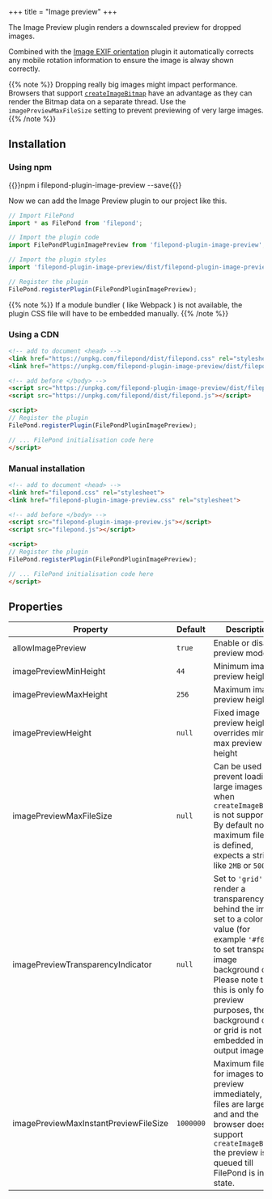 +++
title = "Image preview"
+++

The Image Preview plugin renders a downscaled preview for dropped images.

Combined with the [Image EXIF orientation](../image-exif-orientation) plugin it automatically corrects any mobile rotation information to ensure the image is alway shown correctly.

{{% note %}}
Dropping really big images might impact performance. Browsers that support [`createImageBitmap`](https://developer.mozilla.org/en-US/docs/Web/API/WindowOrWorkerGlobalScope/createImageBitmap) have an advantage as they can render the Bitmap data on a separate thread. Use the `imagePreviewMaxFileSize` setting to prevent previewing of very large images.
{{% /note %}}

## Installation

### Using npm

{{<cmd>}}npm i filepond-plugin-image-preview --save{{</cmd>}}

Now we can add the Image Preview plugin to our project like this.

```js
// Import FilePond
import * as FilePond from 'filepond';

// Import the plugin code
import FilePondPluginImagePreview from 'filepond-plugin-image-preview';

// Import the plugin styles
import 'filepond-plugin-image-preview/dist/filepond-plugin-image-preview.css';

// Register the plugin
FilePond.registerPlugin(FilePondPluginImagePreview);
```

{{% note %}}
If a module bundler ( like Webpack ) is not available, the plugin CSS file will have to be embedded manually.
{{% /note %}}


### Using a CDN

```html
<!-- add to document <head> -->
<link href="https://unpkg.com/filepond/dist/filepond.css" rel="stylesheet">
<link href="https://unpkg.com/filepond-plugin-image-preview/dist/filepond-plugin-image-preview.css" rel="stylesheet">

<!-- add before </body> -->
<script src="https://unpkg.com/filepond-plugin-image-preview/dist/filepond-plugin-image-preview.js"></script>
<script src="https://unpkg.com/filepond/dist/filepond.js"></script>

<script>
// Register the plugin
FilePond.registerPlugin(FilePondPluginImagePreview);

// ... FilePond initialisation code here
</script>
```

### Manual installation

```html
<!-- add to document <head> -->
<link href="filepond.css" rel="stylesheet">
<link href="filepond-plugin-image-preview.css" rel="stylesheet">

<!-- add before </body> -->
<script src="filepond-plugin-image-preview.js"></script>
<script src="filepond.js"></script>

<script>
// Register the plugin
FilePond.registerPlugin(FilePondPluginImagePreview);

// ... FilePond initialisation code here
</script>
```



## Properties

| Property                | Default | Description                                                                                                                                                                    |
| ----------------------- | ------- | ------------------------------------------------------------------------------------------------------------------------------------------------------------------------------ |
| allowImagePreview       | `true`  | Enable or disable preview mode                                                                                                                                                 |
| imagePreviewMinHeight   | `44`    | Minimum image preview height                                                                                                                                                   |
| imagePreviewMaxHeight   | `256`   | Maximum image preview height                                                                                                                                                   |
| imagePreviewHeight      | `null`  | Fixed image preview height, overrides min and max preview height                                                                                                               |
| imagePreviewMaxFileSize | `null`  | Can be used to prevent loading of large images when `createImageBitmap` is not supported. By default no maximum file size is defined, expects a string, like `2MB` or `500KB`. |
| imagePreviewTransparencyIndicator | `null` | Set to `'grid'` to render a transparency grid behind the image, set to a color value (for example `'#f00'`) to set transparent image background color. Please note that this is only for preview purposes, the background color or grid is not embedded in the output image. |
| imagePreviewMaxInstantPreviewFileSize | `1000000` | Maximum file size for images to preview immediately, if files are larger and and the browser does not support `createImageBitmap` the preview is queued till FilePond is in rest state. |
